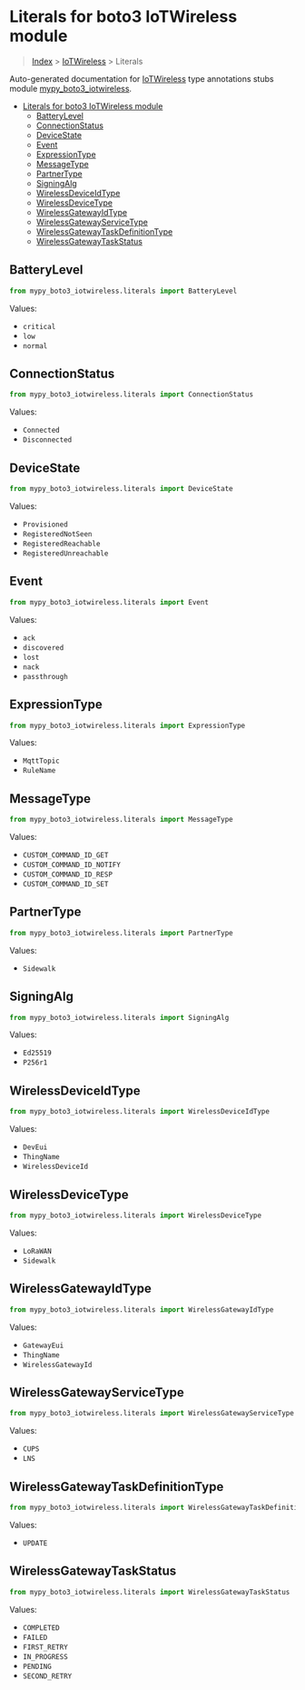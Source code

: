 # Literals for boto3 IoTWireless module

> [Index](../README.md) > [IoTWireless](./README.md) > Literals

Auto-generated documentation for
[IoTWireless](https://boto3.amazonaws.com/v1/documentation/api/latest/reference/services/iotwireless.html#IoTWireless)
type annotations stubs module
[mypy_boto3_iotwireless](https://pypi.org/project/mypy-boto3-iotwireless/).

- [Literals for boto3 IoTWireless module](#literals-for-boto3-iotwireless-module)
  - [BatteryLevel](#batterylevel)
  - [ConnectionStatus](#connectionstatus)
  - [DeviceState](#devicestate)
  - [Event](#event)
  - [ExpressionType](#expressiontype)
  - [MessageType](#messagetype)
  - [PartnerType](#partnertype)
  - [SigningAlg](#signingalg)
  - [WirelessDeviceIdType](#wirelessdeviceidtype)
  - [WirelessDeviceType](#wirelessdevicetype)
  - [WirelessGatewayIdType](#wirelessgatewayidtype)
  - [WirelessGatewayServiceType](#wirelessgatewayservicetype)
  - [WirelessGatewayTaskDefinitionType](#wirelessgatewaytaskdefinitiontype)
  - [WirelessGatewayTaskStatus](#wirelessgatewaytaskstatus)

## BatteryLevel

```python
from mypy_boto3_iotwireless.literals import BatteryLevel
```

Values:

- `critical`
- `low`
- `normal`

## ConnectionStatus

```python
from mypy_boto3_iotwireless.literals import ConnectionStatus
```

Values:

- `Connected`
- `Disconnected`

## DeviceState

```python
from mypy_boto3_iotwireless.literals import DeviceState
```

Values:

- `Provisioned`
- `RegisteredNotSeen`
- `RegisteredReachable`
- `RegisteredUnreachable`

## Event

```python
from mypy_boto3_iotwireless.literals import Event
```

Values:

- `ack`
- `discovered`
- `lost`
- `nack`
- `passthrough`

## ExpressionType

```python
from mypy_boto3_iotwireless.literals import ExpressionType
```

Values:

- `MqttTopic`
- `RuleName`

## MessageType

```python
from mypy_boto3_iotwireless.literals import MessageType
```

Values:

- `CUSTOM_COMMAND_ID_GET`
- `CUSTOM_COMMAND_ID_NOTIFY`
- `CUSTOM_COMMAND_ID_RESP`
- `CUSTOM_COMMAND_ID_SET`

## PartnerType

```python
from mypy_boto3_iotwireless.literals import PartnerType
```

Values:

- `Sidewalk`

## SigningAlg

```python
from mypy_boto3_iotwireless.literals import SigningAlg
```

Values:

- `Ed25519`
- `P256r1`

## WirelessDeviceIdType

```python
from mypy_boto3_iotwireless.literals import WirelessDeviceIdType
```

Values:

- `DevEui`
- `ThingName`
- `WirelessDeviceId`

## WirelessDeviceType

```python
from mypy_boto3_iotwireless.literals import WirelessDeviceType
```

Values:

- `LoRaWAN`
- `Sidewalk`

## WirelessGatewayIdType

```python
from mypy_boto3_iotwireless.literals import WirelessGatewayIdType
```

Values:

- `GatewayEui`
- `ThingName`
- `WirelessGatewayId`

## WirelessGatewayServiceType

```python
from mypy_boto3_iotwireless.literals import WirelessGatewayServiceType
```

Values:

- `CUPS`
- `LNS`

## WirelessGatewayTaskDefinitionType

```python
from mypy_boto3_iotwireless.literals import WirelessGatewayTaskDefinitionType
```

Values:

- `UPDATE`

## WirelessGatewayTaskStatus

```python
from mypy_boto3_iotwireless.literals import WirelessGatewayTaskStatus
```

Values:

- `COMPLETED`
- `FAILED`
- `FIRST_RETRY`
- `IN_PROGRESS`
- `PENDING`
- `SECOND_RETRY`
